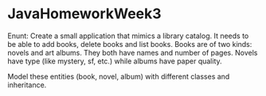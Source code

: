 # JavaHomeworkWeek3

Enunt:
Create a small application that mimics a library catalog. It needs to be able to add books, delete books and list books. Books are of two kinds: novels and art albums. They both have names and number of pages. Novels have type (like mystery, sf, etc.) while albums have paper quality.

Model these entities (book, novel, album) with different classes and inheritance.